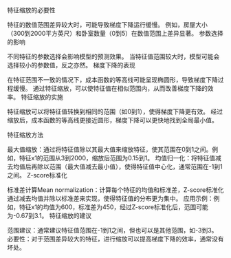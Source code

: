 特征缩放的必要性

特征的数值范围差异较大时，可能导致梯度下降运行缓慢。
例如，房屋大小（300到2000平方英尺）和卧室数量（0到5）在数值范围上差异显著。
参数选择的影响

不同特征的参数选择会影响模型的预测效果。
当特征值范围较大时，模型可能会选择较小的参数值，反之亦然。
梯度下降的表现

在特征范围不一致的情况下，成本函数的等高线可能呈现椭圆形，导致梯度下降过程缓慢。
通过特征缩放，可以使特征值在相似范围内，从而改善梯度下降的效率。
特征缩放的实施

特征缩放可以将特征值转换到相同的范围（如0到1），使得梯度下降更有效。
经过缩放后，成本函数的等高线更接近圆形，梯度下降可以更快地找到全局最小值。

特征缩放方法

最大值缩放：通过将特征值除以其最大值来缩放特征，使其范围在0到1之间。例如，特征x1的范围从3到2000，缩放后范围为0.15到1。
均值归一化：将特征值减去均值后再除以范围（最大值减去最小值），使得特征值中心化，通常范围在-1到1之间。
Z-score标准化

标准差计算Mean normalization：计算每个特征的均值和标准差，Z-score标准化通过减去均值并除以标准差来实现，使得特征值的分布更为集中。
应用示例：例如，特征x1的均值为600，标准差为450，经过Z-score标准化后，范围可能为-0.67到3.1。
特征缩放的建议

范围建议：通常建议特征值范围在-1到1之间，但也可以是其他范围，如-3到3。
必要性：对于范围差异较大的特征，进行缩放可以提高梯度下降的效率，通常没有坏处。
